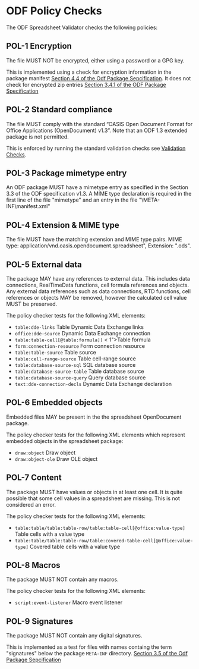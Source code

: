 # ODF Policy Checks

The ODF Spreadsheet Validator checks the following policies:

## POL-1 Encryption

The file MUST NOT be encrypted, either using a password or a GPG key.

This is implemented using a check for encryption information in the package manifest [Section 4.4 of the Odf Package Sepcification](https://docs.oasis-open.org/office/OpenDocument/v1.3/os/part2-packages/OpenDocument-v1.3-os-part2-packages.html#__RefHeading__752833_826425813). It does not check for encrypted zip entries [Section 3.4.1 of the ODF Package Specification](https://docs.oasis-open.org/office/OpenDocument/v1.3/os/part2-packages/OpenDocument-v1.3-os-part2-packages.html#a_3_4_1_General)

## POL-2 Standard compliance

The file MUST comply with the standard “OASIS Open Document Format for Office Applications (OpenDocument) v1.3”. Note that an ODF 1.3 extended package is not permitted.

This is enforced by running the standard validation checks see [Validation Checks](./validation/).

## POL-3 Package mimetype entry

An ODF package MUST have a mimetype entry as specified in the Section 3.3 of the ODF specification v1.3. A MIME type declaration is required in the first line of the file "mimetype" and an entry in the file "\META-INF\manifest.xml"

## POL-4 Extension & MIME type

The file MUST have the matching extension and MIME type pairs. MIME type: application/vnd.oasis.opendocument.spreadsheet", Extension: ".ods".

## POL-5 External data

The package MAY have any references to external data. This includes data connections, RealTimeData functions, cell formula references and objects. Any external data references such as data connections, RTD functions, cell references or objects MAY be removed, however the calculated cell value MUST be preserved.

The policy checker tests for the following XML elements:

* `table:dde-links` Table Dynamic Data Exchange links
* `office:dde-source` Dynamic Data Exchange connection
* `table:table-cell[@table:formula])` &lt; 1">Table formula
* `form:connection-resource` Form connection resource
* `table:table-source` Table source
* `table:cell-range-source` Table cell-range source
* `table:database-source-sql` SQL database source
* `table:database-source-table` Table database source
* `table:database-source-query` Query database source
* `text:dde-connection-decls` Dynamic Data Exchange declaration

## POL-6 Embedded objects

Embedded files MAY be present in the the spreadsheet OpenDocument package.

The policy checker tests for the following XML elements which represent embedded objects in the spreadsheet package:

* `draw:object` Draw object
* `draw:object-ole` Draw OLE object

## POL-7 Content

The package MUST have values or objects in at least one cell. It is quite possible that some cell values in a spreadsheet are missing. This is not considered an error.

The policy checker tests for the following XML elements:

* `table:table/table:table-row/table:table-cell[@office:value-type]` Table cells with a value type
* `table:table/table:table-row/table:covered-table-cell[@office:value-type]` Covered table cells with a value type

## POL-8 Macros

The package MUST NOT contain any macros.

The policy checker tests for the following XML elements:

* `script:event-listener` Macro event listener

## POL-9 Signatures

The package MUST NOT contain any digital signatures.

This is implemented as a test for files with names containg the term "signatures" below the package `META-INF` directory. [Section 3.5 of the Odf Package Sepcification](https://docs.oasis-open.org/office/OpenDocument/v1.3/os/part2-packages/OpenDocument-v1.3-os-part2-packages.html#__RefHeading__752817_826425813)
